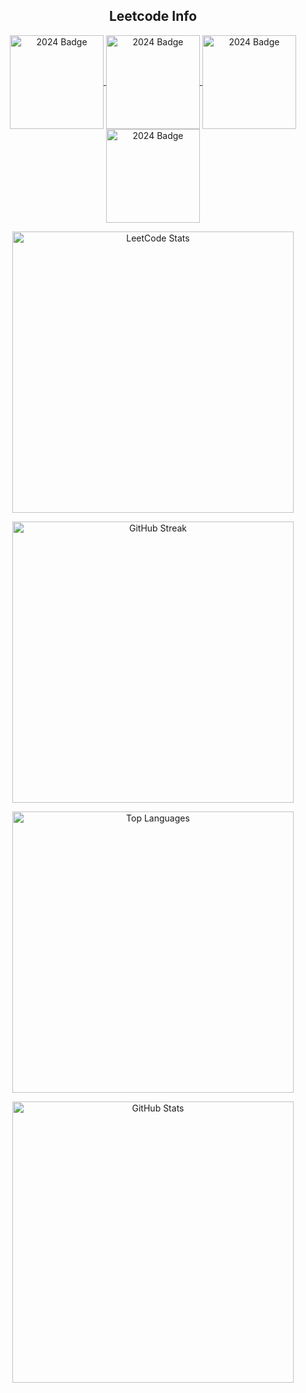 <div align="center">
  <!-- Uncomment the section below to include the snake animation -->
  <!-- 
  <h2>🐍 Contributions 🐍</h2>
  <img alt="snake eating my contributions" src="https://raw.githubusercontent.com/salesp07/salesp07/output/github-contribution-grid-snake.svg" />
  -->
</div>

<h2 align="center">Leetcode Info</h2>  

<p align="center">
  <a href="https://leetcode.com/u/ChinmayBhattt/" target="_blank">
    <img align="center" src="https://leetcode.com/static/images/badges/2024/gif/2024-02.gif" alt="2024 Badge" height="150" width="150" />
  </a>
  <a href="https://leetcode.com/u/ChinmayBhattt/" target="_blank">
    <img align="center" src="https://leetcode.com/static/images/badges/2024/gif/2024-03.gif" alt="2024 Badge" height="150" width="150" />
  </a>
  <a href="https://leetcode.com/u/ChinmayBhattt/" target="_blank">
    <img align="center" src="https://assets.leetcode.com/static_assets/marketing/2024-200.gif" alt="2024 Badge" height="150" width="150" />
  </a>
  <a href="https://leetcode.com/u/ChinmayBhattt/" target="_blank">
    <img align="center" src="https://assets.leetcode.com/static_assets/marketing/2024-100.gif" alt="2024 Badge" height="150" width="150" />
  </a>
</p>

<p align="center">
  <!-- Scoring heatmap (LeetCard Stats) -->
  <img align="center" width="450" src="https://leetcard.jacoblin.cool/ChinmayBhattt?theme=radical&font=ABeeZee&ext=heatmap" alt="LeetCode Stats" />
</p>

<p align="center">
  <!-- Total contributions/current streak -->
  <a href="https://git.io/streak-stats">
    <img width="450" src="https://github-readme-streak-stats.herokuapp.com?user=ChinmayBhattt&theme=tokyonight-duo" alt="GitHub Streak" />
  </a>
</p>

<p align="center">
  <!-- Languages Used -->
  <img width="450" src="https://github-readme-stats.vercel.app/api/top-langs/?username=ChinmayBhattt&hide=HTML&langs_count=8&layout=compact&theme=react&border_radius=10&size_weight=0.5&count_weight=0.5&exclude_repo=github-readme-stats" alt="Top Languages" />
</p>

<p align="center">
  <!-- Current stats (GitHub Stats) -->
  <img width="450" src="https://github-readme-stats.vercel.app/api?username=ChinmayBhattt&show_icons=true&theme=react&rank_icon=github&border_radius=10" alt="GitHub Stats" />
</p>

